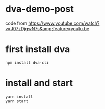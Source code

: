 # dva-demo-post
code from https://www.youtube.com/watch?v=J07zDjgwN7s&amp;feature=youtu.be
# first install dva
```
npm install dva-cli
```
# install and start
```
yarn install
yarn start
